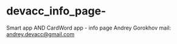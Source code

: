 # devacc_info_page-
Smart app AND CardWord app - info page
Andrey Gorokhov
mail: andrey.devacc@gmail.com

